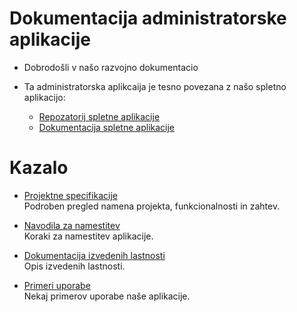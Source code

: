 # Dokumentacija administratorske aplikacije

* Dobrodošli v našo razvojno dokumentacio

* Ta administratorska aplikcaija je tesno povezana z našo spletno aplikacijo:
    * [Repozatorij spletne aplikacije](https://github.com/RockSolidProject/WebApp/)
    * [Dokumentacija spletne aplikacije](https://github.com/RockSolidProject/WebApp/wiki/)

# Kazalo
- [Projektne specifikacije](https://github.com/RockSolidProject/WebScraper/wiki/ProjektneSpecifikacije)  
  Podroben pregled namena projekta, funkcionalnosti in zahtev.

- [Navodila za namestitev](https://github.com/RockSolidProject/WebScraper/wiki/NavodilaZaNamestitev)  
  Koraki za namestitev aplikacije.

- [Dokumentacija izvedenih lastnosti](https://github.com/RockSolidProject/WebScraper/wiki/DomumentacijaIzvedenihLastnosti)  
  Opis izvedenih lastnosti.

- [Primeri uporabe](https://github.com/RockSolidProject/WebScraper/wiki/PrimeriUporabe)  
  Nekaj primerov uporabe naše aplikacije.